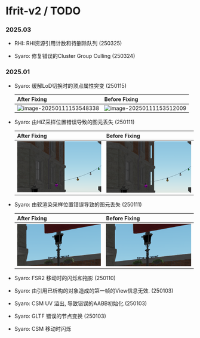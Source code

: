 # Ifrit-v2 /  TODO 

### 2025.03

- RHI: RHI资源引用计数和待删除队列 (250325)

- Syaro: 修复错误的Cluster Group Culling (250324)

### 2025.01
- Syaro: 缓解LoD切换时的顶点属性突变 (250115)

  | After Fixing                                       | Before Fixing                                      |
  | -------------------------------------------------- | -------------------------------------------------- |
  | ![image-20250111153548338](docs/imgtodo/nlod1.png) | ![image-20250111153512009](docs/imgtodo/nlod2.png) |

- Syaro: 由HiZ采样位置错误导致的图元丢失 (250111)

  | After Fixing                                                 | Before Fixing                                                |
  | ------------------------------------------------------------ | ------------------------------------------------------------ |
  | ![image-20250111153548338](docs/imgtodo/image-20250111153548338.png) | ![image-20250111153512009](docs/imgtodo/image-20250111153512009.png) |

- Syaro: 由软渲染采样位置错误导致的图元丢失 (250111)

  | After Fixing                                                 | Before Fixing                                                |
  | ------------------------------------------------------------ | ------------------------------------------------------------ |
  | ![image-20250111144804794](docs/imgtodo/image-20250111144804794.png) | ![image-20250111144843767](docs/imgtodo/image-20250111144843767.png) |

  

- Syaro: FSR2 移动时的闪烁和拖影 (250110)

- Syaro: 由引用已析构的对象造成的第一帧的View信息无效. (250103)

- Syaro: CSM UV 溢出, 导致错误的AABB初始化 (250103)

- Syaro: GLTF 错误的节点变换 (250103)

- Syaro: CSM 移动时闪烁

  